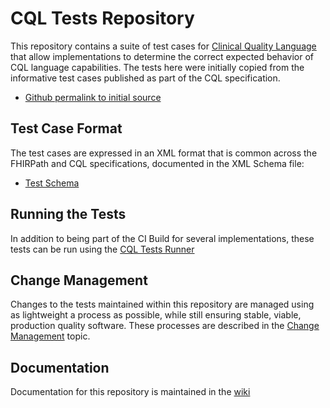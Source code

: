 # CQL Tests Repository

This repository contains a suite of test cases for [Clinical Quality Language](http://cql.hl7.org) that allow implementations to determine the correct expected behavior of CQL language capabilities. The tests here were initially copied from the informative test cases published as part of the CQL specification. 

* [Github permalink to initial source](https://github.com/HL7/cql/tree/v1.5.2/tests)

## Test Case Format

The test cases are expressed in an XML format that is common across the FHIRPath and CQL specifications, documented in the XML Schema file:

* [Test Schema](tests/testSchema.xsd)

## Running the Tests

In addition to being part of the CI Build for several implementations, these tests can be run using the [CQL Tests Runner](https://github.com/cqframework/cql-tests-runner)

## Change Management

Changes to the tests maintained within this repository are managed using as lightweight a process as possible, while still ensuring stable, viable, production quality software. These processes are described in the [Change Management](CHANGE_MANAGEMENT.md) topic.

## Documentation

Documentation for this repository is maintained in the [wiki](https://github.com/cqframework/cql-tests/wiki)
